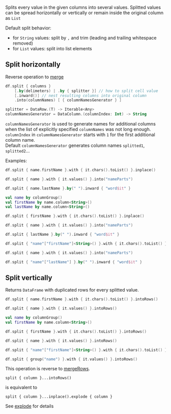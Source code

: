 [//]: # (title: split)

<!---IMPORT org.jetbrains.kotlinx.dataframe.samples.api.Modify-->

Splits every value in the given columns into several values. Splitted values can be spread horizontally or vertically or remain inside the original column as `List`

Default split behavior:
* for `String` values: split by `,` and trim (leading and trailing whitespace removed)
* for `List` values: split into list elements

## Split horizontally
Reverse operation to [merge](merge.md)

```kotlin
df.split { columns }
    [.by(delimeters) | .by { splitter }] // how to split cell value
    [.inward()] // nest resulting columns into original column
    .into(columnNames) [ { columnNamesGenerator } ]

splitter = DataRow.(T) -> Iterable<Any>
columnNamesGenerator = DataColumn.(columnIndex: Int) -> String
```

`columnNamesGenerator` is used to generate names for additional columns when the list of explicitly specified `columnNames` was not long enough.  
`columnIndex` in `columnNamesGenerator` starts with `1` for the first additional column name.  
Default `columnNamesGenerator` generates column names `splitted1`, `splitted2`...

Examples:

<!---FUN split-->
<tabs>
<tab title="Properties">

```kotlin
df.split { name.firstName }.with { it.chars().toList() }.inplace()

df.split { name }.with { it.values() }.into("nameParts")

df.split { name.lastName }.by(" ").inward { "word$it" }
```

</tab>
<tab title="Accessors">

```kotlin
val name by columnGroup()
val firstName by name.column<String>()
val lastName by name.column<String>()

df.split { firstName }.with { it.chars().toList() }.inplace()

df.split { name }.with { it.values() }.into("nameParts")

df.split { lastName }.by(" ").inward { "word$it" }
```

</tab>
<tab title="Strings">

```kotlin
df.split { "name"["firstName"]<String>() }.with { it.chars().toList() }.inplace()

df.split { name }.with { it.values() }.into("nameParts")

df.split { "name"["lastName"] }.by(" ").inward { "word$it" }
```

</tab></tabs>
<!---END-->

## Split vertically
Returns `DataFrame` with duplicated rows for every splitted value. 

<!---FUN splitIntoRows-->
<tabs>
<tab title="Properties">

```kotlin
df.split { name.firstName }.with { it.chars().toList() }.intoRows()

df.split { name }.with { it.values() }.intoRows()
```

</tab>
<tab title="Accessors">

```kotlin
val name by columnGroup()
val firstName by name.column<String>()

df.split { firstName }.with { it.chars().toList() }.intoRows()

df.split { name }.with { it.values() }.intoRows()
```

</tab>
<tab title="Strings">

```kotlin
df.split { "name"["firstName"]<String>() }.with { it.chars().toList() }.intoRows()

df.split { group("name") }.with { it.values() }.intoRows()
```

</tab></tabs>
<!---END-->

This operation is reverse to [mergeRows](mergeRows.md).

`split { column }...intoRows()` 

is equivalent to 

`split { column }...inplace().explode { column }`

See [explode](explode.md) for details
